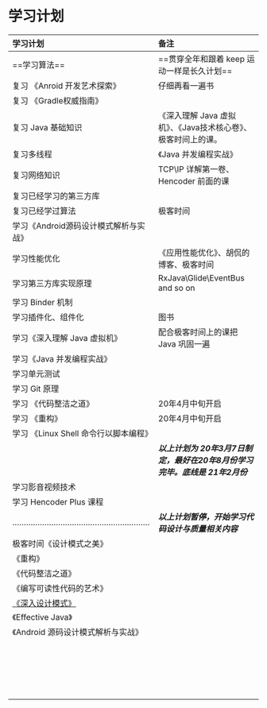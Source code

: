 # 学习计划



| 学习计划                                                     | 备注                                                         |
| :----------------------------------------------------------- | :----------------------------------------------------------- |
| ==学习算法==                                                 | ==贯穿全年和跟着 keep 运动一样是长久计划==                   |
| 复习 《Anroid 开发艺术探索》                                 | 仔细再看一遍书                                               |
| 复习 《Gradle权威指南》                                      |                                                              |
| 复习 Java 基础知识                                           | 《深入理解 Java 虚拟机》、《Java技术核心卷》、极客时间上的课。 |
| 复习多线程                                                   | 《Java 并发编程实战》                                        |
| 复习网络知识                                                 | TCP\IP 详解第一卷、Hencoder 前面的课                         |
| 复习已经学习的第三方库                                       |                                                              |
| 复习已经学过算法                                             | 极客时间                                                     |
| 学习《Android源码设计模式解析与实战》                        |                                                              |
| 学习性能优化                                                 | 《应用性能优化》、胡侃的博客、极客时间                       |
| 学习第三方库实现原理                                         | RxJava\Glide\EventBus and so on                              |
| 学习 Binder 机制                                             |                                                              |
| 学习插件化、组件化                                           | 图书                                                         |
| 学习《深入理解 Java 虚拟机》                                 | 配合极客时间上的课把 Java 巩固一遍                           |
| 学习《Java 并发编程实战》                                    |                                                              |
| 学习单元测试                                                 |                                                              |
| 学习 Git 原理                                                |                                                              |
| 学习 《代码整洁之道》                                        | 20年4月中旬开启                                              |
| 学习 《重构》                                                | 20年4月中旬开启                                              |
| 学习 《Linux Shell 命令行以脚本编程》                        |                                                              |
|                                                              | ***以上计划为 20年3月7日制定，最好在20年8月份学习完毕。底线是 21年2月份*** |
| 学习影音视频技术                                             |                                                              |
| 学习 Hencoder Plus 课程                                      |                                                              |
| ……………………………………………………                                         | ***以上计划暂停，开始学习代码设计与质量相关内容***           |
| 极客时间《设计模式之美》                                     |                                                              |
| 《重构》                                                     |                                                              |
| 《代码整洁之道》                                             |                                                              |
| 《编写可读性代码的艺术》                                     |                                                              |
| [《深入设计模式》](https://refactoringguru.cn/design-patterns) |                                                              |
| 《Effective Java》                                           |                                                              |
| 《Android 源码设计模式解析与实战》                           |                                                              |
|                                                              |                                                              |
|                                                              |                                                              |
|                                                              |                                                              |
|                                                              |                                                              |
|                                                              |                                                              |
|                                                              |                                                              |
|                                                              |                                                              |
|                                                              |                                                              |
|                                                              |                                                              |
|                                                              |                                                              |
|                                                              |                                                              |
|                                                              |                                                              |
|                                                              |                                                              |
|                                                              |                                                              |
|                                                              |                                                              |
|                                                              |                                                              |
|                                                              |                                                              |
|                                                              |                                                              |
|                                                              |                                                              |
|                                                              |                                                              |



